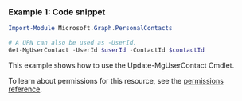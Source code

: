 ### Example 1: Code snippet

```powershellImport-Module Microsoft.Graph.PersonalContacts

# A UPN can also be used as -UserId.
Get-MgUserContact -UserId $userId -ContactId $contactId
```
This example shows how to use the Update-MgUserContact Cmdlet.
To learn about permissions for this resource, see the [permissions reference](/graph/permissions-reference).

